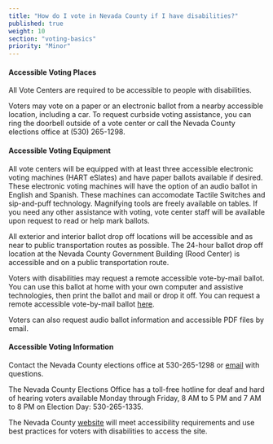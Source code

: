 ```yaml
---
title: "How do I vote in Nevada County if I have disabilities?"
published: true
weight: 10
section: "voting-basics"
priority: "Minor"
---
```


#### Accessible Voting Places  

All Vote Centers are required to be accessible to people with disabilities.

Voters may vote on a paper or an electronic ballot from a nearby accessible location, including a car. To request curbside voting assistance, you can ring the doorbell outside of a vote center or call the Nevada County elections office at (530) 265-1298. 

#### Accessible Voting Equipment  

All vote centers will be equipped with at least three accessible electronic voting machines (HART eSlates) and have paper ballots available if desired. These electronic voting machines will have the option of an audio ballot in English and Spanish. These machines can accomodate Tactile Switches and sip-and-puff technology. Magnifying tools are freely available on tables. If you need any other assistance with voting, vote center staff will be available upon request to read or help mark ballots. 

All exterior and interior ballot drop off locations will be accessible and as near to public transportation routes as possible. The 24-hour ballot drop off location at the Nevada County Government Building (Rood Center) is accessible and on a public transportation route.  

Voters with disabilities may request a remote accessible vote-by-mail ballot. You can use this ballot at home with your own computer and assistive technologies, then print the ballot and mail or drop it off. You can request a remote accessible vote-by-mail ballot [here](https://sites.omniballot.us/06057/app/ravbm/eligibility).

Voters can also request audio ballot information and accessible PDF files by email.  

#### Accessible Voting Information  

Contact the Nevada County elections office at 530-265-1298 or [email](mailto:elections.mail@co.nevada.ca.us) with questions.  

The Nevada County Elections Office has a toll-free hotline for deaf and hard of hearing voters available Monday through Friday, 8 AM to 5 PM and 7 AM to 8 PM on Election Day: 530-265-1335.  

The Nevada County [website](https://www.mynevadacounty.com/2437/Accessible-Voting) will meet accessibility requirements and use best practices for voters with disabilities to access the site.